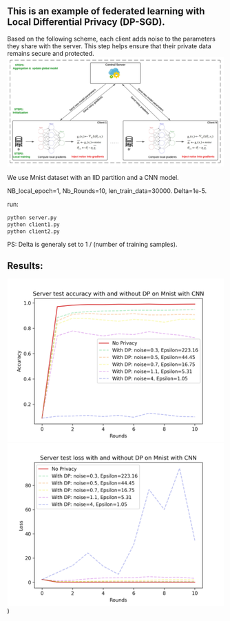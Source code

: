 ## This is an example of federated learning with Local Differential Privacy (DP-SGD).

Based on the following scheme, each client adds noise to the parameters they share with the server. This step helps ensure that their private data remains secure and protected.
![image info](DP_architect.png)


We use Mnist dataset with an IID partition and a CNN model.  

NB_local_epoch=1, Nb_Rounds=10, len_train_data=30000. Delta=1e-5. 



run:

    python server.py
    python client1.py
    python client2.py


PS: Delta is generaly set to 1 / (number of training samples).


## Results:
![image info](Server_acc_all.png)
![image info](Server_Loss_all.png))
